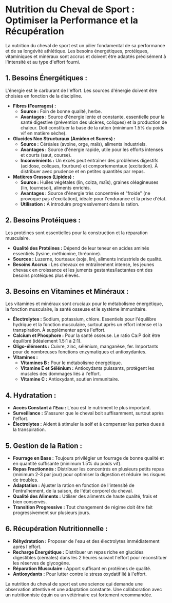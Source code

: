 # Nutrition du Cheval de Sport : Optimiser la Performance et la Récupération

La nutrition du cheval de sport est un pilier fondamental de sa performance et de sa longévité athlétique. Les besoins énergétiques, protéiques, vitaminiques et minéraux sont accrus et doivent être adaptés précisément à l'intensité et au type d'effort fourni.

## 1. Besoins Énergétiques :

L'énergie est le carburant de l'effort. Les sources d'énergie doivent être choisies en fonction de la discipline.

*   **Fibres (Fourrages) :**
    *   **Source :** Foin de bonne qualité, herbe.
    *   **Avantages :** Source d'énergie lente et constante, essentielle pour la santé digestive (prévention des ulcères, coliques) et la production de chaleur. Doit constituer la base de la ration (minimum 1.5% du poids vif en matière sèche).
*   **Glucides Non Structuraux (Amidon et Sucres) :**
    *   **Source :** Céréales (avoine, orge, maïs), aliments industriels.
    *   **Avantages :** Source d'énergie rapide, utile pour les efforts intenses et courts (saut, course).
    *   **Inconvénients :** Un excès peut entraîner des problèmes digestifs (acidose, coliques, fourbure) et comportementaux (excitation). À distribuer avec prudence et en petites quantités par repas.
*   **Matières Grasses (Lipides) :**
    *   **Source :** Huiles végétales (lin, colza, maïs), graines oléagineuses (lin, tournesol), aliments enrichis.
    *   **Avantages :** Source d'énergie très concentrée et "froide" (ne provoque pas d'excitation), idéale pour l'endurance et la prise d'état.
    *   **Utilisation :** À introduire progressivement dans la ration.

## 2. Besoins Protéiques :

Les protéines sont essentielles pour la construction et la réparation musculaire.

*   **Qualité des Protéines :** Dépend de leur teneur en acides aminés essentiels (lysine, méthionine, thréonine).
*   **Sources :** Luzerne, tourteaux (soja, lin), aliments industriels de qualité.
*   **Besoins Accrus :** Les chevaux en entraînement intense, les jeunes chevaux en croissance et les juments gestantes/lactantes ont des besoins protéiques plus élevés.

## 3. Besoins en Vitamines et Minéraux :

Les vitamines et minéraux sont cruciaux pour le métabolisme énergétique, la fonction musculaire, la santé osseuse et le système immunitaire.

*   **Électrolytes :** Sodium, potassium, chlore. Essentiels pour l'équilibre hydrique et la fonction musculaire, surtout après un effort intense et la transpiration. À supplémenter après l'effort.
*   **Calcium et Phosphore :** Pour la santé osseuse. Le ratio Ca:P doit être équilibré (idéalement 1.5:1 à 2:1).
*   **Oligo-éléments :** Cuivre, zinc, sélénium, manganèse, fer. Importants pour de nombreuses fonctions enzymatiques et antioxydantes.
*   **Vitamines :**
    *   **Vitamines B :** Pour le métabolisme énergétique.
    *   **Vitamine E et Sélénium :** Antioxydants puissants, protègent les muscles des dommages liés à l'effort.
    *   **Vitamine C :** Antioxydant, soutien immunitaire.

## 4. Hydratation :

*   **Accès Constant à l'Eau :** L'eau est le nutriment le plus important.
*   **Surveillance :** S'assurer que le cheval boit suffisamment, surtout après l'effort.
*   **Électrolytes :** Aident à stimuler la soif et à compenser les pertes dues à la transpiration.

## 5. Gestion de la Ration :

*   **Fourrage en Base :** Toujours privilégier un fourrage de bonne qualité et en quantité suffisante (minimum 1.5% du poids vif).
*   **Repas Fractionnés :** Distribuer les concentrés en plusieurs petits repas (minimum 2-3 par jour) pour optimiser la digestion et réduire les risques de troubles.
*   **Adaptation :** Ajuster la ration en fonction de l'intensité de l'entraînement, de la saison, de l'état corporel du cheval.
*   **Qualité des Aliments :** Utiliser des aliments de haute qualité, frais et bien conservés.
*   **Transition Progressive :** Tout changement de régime doit être fait progressivement sur plusieurs jours.

## 6. Récupération Nutritionnelle :

*   **Réhydratation :** Proposer de l'eau et des électrolytes immédiatement après l'effort.
*   **Recharge Énergétique :** Distribuer un repas riche en glucides digestibles (céréales) dans les 2 heures suivant l'effort pour reconstituer les réserves de glycogène.
*   **Réparation Musculaire :** Apport suffisant en protéines de qualité.
*   **Antioxydants :** Pour lutter contre le stress oxydatif lié à l'effort.

La nutrition du cheval de sport est une science qui demande une observation attentive et une adaptation constante. Une collaboration avec un nutritionniste équin ou un vétérinaire est fortement recommandée.
